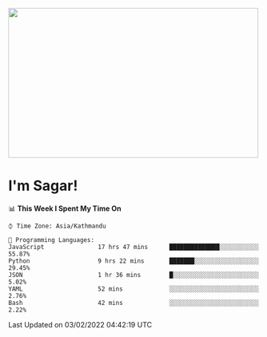 
<img src="https://media.giphy.com/media/3ornk57KwDXf81rjWM/giphy.gif" width="500" height="300" frameBorder="0" class="giphy-embed" allowFullScreen></img>

#   I'm Sagar!

<!--START_SECTION:waka-->
📊 **This Week I Spent My Time On** 

```text
⌚︎ Time Zone: Asia/Kathmandu

💬 Programming Languages: 
JavaScript               17 hrs 47 mins      ██████████████░░░░░░░░░░░   55.87% 
Python                   9 hrs 22 mins       ███████░░░░░░░░░░░░░░░░░░   29.45% 
JSON                     1 hr 36 mins        █░░░░░░░░░░░░░░░░░░░░░░░░   5.02% 
YAML                     52 mins             ░░░░░░░░░░░░░░░░░░░░░░░░░   2.76% 
Bash                     42 mins             ░░░░░░░░░░░░░░░░░░░░░░░░░   2.22%

```


 Last Updated on 03/02/2022 04:42:19 UTC
<!--END_SECTION:waka-->
